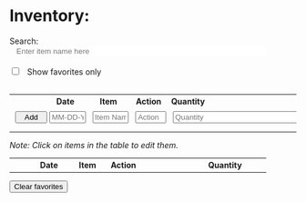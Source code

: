 <style>
    table {
        table-layout:fixed
    }

    .star:hover {
        filter: brightness(95%);
        transition: filter 0.2s;
    }

    .star {
        cursor: pointer
    }

    .main td span {
        cursor: pointer;
    }

    .quantity {
        text-align:right
    }

    td {
        padding:5px 10px;
    }

    input.search {
        color: #434343;
        border: 0px;    
        margin-left: 2%;
        width: 86.7%;
        white-space: nowrap
    }

    input.check {
        margin-right: 2%
    }

    input.adders{
        width:100%
    }
</style>

# Inventory:
<label for="searchBar"> Search: <input class="search" name="searchBar" id="searchBar" placeholder="Enter item name here"></label>
<br><br>
<label><input type="checkbox" class="check" id="checkBox" onclick="showFavorites(dataList)"> Show favorites only</label>
<br>
<i id="searchText"></i>
<br>
<i id="checkText"></i>
<!-- checkbox for showing only favorites -->

<table>
    <tr>
        <th style="width:auto"></th>
        <th style="width:15%">Date</th>
        <th style="width:15%">Item</th>
        <th style="width:13%">Action</th>
        <th colspan="2" style="width:auto; text-align:left">Quantity</th>
        <td></td>
    </tr>
    <tr>
        <td><button style="width:140%" type="submit" id="addButton" onclick="addData()">Add</button></td>
        <td><input class="adders" style="width=150%" placeholder="MM-DD-YYYY" id="dateInput" ></td>
        <td><input class="adders" placeholder="Item Name" id="itemInput"></td>
        <td><input class="adders" placeholder="Action" id="actionInput"></td>
        <td><input class="adders" style="width:400%" placeholder="Quantity" id="quantityInput"></td>
        <td colspan="2" ></td>
    </tr>
    <tr><td></td><td colspan="6"><i id="textRow"></i></td></tr>
</table>

<i>Note: Click on items in the table to edit them.</i>
<table>
    <tbody id="bruh">
    <tr>
        <th style="width:auto"></th>
        <th style="width:15%">Date</th>
        <th style="width:15%">Item</th>
        <th style="width:13%">Action</th>
        <th style="width:auto; text-align:right">Quantity</th>
        <th></th>
    </tr>
    </tbody>
</table>
<button type="submit" onclick="clearStars();search(dataList)">Clear favorites</button>

<script>
const mainApi = "https://jasj-inventory.duckdns.org/api/mainData/"
// const mainApi = "http://127.0.0.1:5000/api/mainData/"
// const mainApi = "http://172.20.10.3:8087/api/mainData"
// const mainApi = "http://0.0.0.0:8087/api/mainData"

var editStatus = false

var uid = "aidenhuynh"

var dataTypes = ["date", "item", "action", "quantity"]

var uidNum =""

const optionsGET = {
    mode: 'cors',
    method: 'GET'
}

const optionsDELETE =  {
    mode: 'cors',
    body: JSON.stringify(""),
    method: 'DELETE'
}

var dataList = []

var boxStatus = false

function getItems(list) {
    for (let i = 0; i < list.length; i++) {
        let starId = "Star: " + list[i]["id"]
        document.getElementById('bruh').innerHTML += '\
        <tr class="main"> \
            <td style="text-align:center"><img id="' + starId + `" class="star" onclick="favorite('` + starId + `')" src="images/graystar.png" height="40px" width="40px"></td>\
            <td id = "date_` + list[i]["id"] + `" onclick = "editData('date_` + list[i]["id"] + `')"><span id="datespan_` + list[i]["id"] + `">` + list[i]["date"] + `</span></td> \
            <td id = "item_` + list[i]["id"] + `" onclick = "editData('item_` + list[i]["id"] + `')"><span id="itemspan_` + list[i]["id"] + `">` + list[i]["item"] + `</span></td> \
            <td id = "action_` + list[i]["id"] + `" onclick = "editData('action_` + list[i]["id"] + `')"><span id="actionspan_` + list[i]["id"] + `">` + list[i]["action"] + `</span></td> \
            <td  id = "quantity_` + list[i]["id"] + `" class="quantity" onclick = "editData('quantity_` + list[i]["id"] + `')"><span id="quantityspan_` + list[i]["id"] + `">` + list[i]["quantity"] + `</span></td> \
            <td style="text-align:center"><img id="` + starId + `" class="star" onclick="dataDelete(` + list[i]["id"] + `)" src="images/deletebutton.png" height="15px"</td>
        </tr> \
        `

        for (let a = 0; a < localStorage.length; a++) {
            if (localStorage.getItem(localStorage.key(a)) == starId) {
                console.log("Favorited from localStorage: " + starId)
                document.getElementById(starId).src = 'images/star.png'
            }
        }
    }
}

function search(list) {
    if (editStatus == true) {
        document.getElementById('searchText').innerHTML = " \
            <br>Please finish making edits before searching. \
            "
    }
    else {
        document.getElementById('searchText').innerHTML = ""
        document.getElementById('bruh').innerHTML = " \
        <tr> \
            <th style='width:auto'></th> \
            <th style='width:15%'>Date</th> \
            <th style='width:15%'>Item</th> \
            <th style='width:13%'>Action</th> \
            <th style='width:auto; text-align:right'>Quantity</th> \
            <th></th> \
        </tr> \
        "

        results = []
        input = document.getElementById('searchBar').value.toLowerCase()

        if (input == "" || input == null) {
            getItems(dataList)
        }
        else {
            for (let i = 0; i < list.length; i++) {
                item = list[i]["item"].toLowerCase()

                if (item.includes(input) == true) {
                    results.push(list[i])
                }
            }
            if (results.length == 0) {
                document.getElementById('bruh').innerHTML = " \
                <tr> \
                    <th style='width:auto'></th> \
                    <th style='width:15%'>Date</th> \
                    <th style='width:15%'>Item</th> \
                    <th style='width:13%'>Action</th> \
                    <th style='width:auto; text-align:right'>Quantity</th> \
                    <th></th> \
                </tr> \
                <tr><td></td><td colspan='5'><i>No results found.</i></td></tr> \
                "
                getItems(dataList)
            }
            else {
            getItems(results)
            }
        }
    }
}

function favorite(star) {
    var checked = false

    for (var i = 0; i < localStorage.length; i++){
            if (localStorage.getItem(localStorage.key(i)) == star) {
                console.log("Star Removed: " + star.slice(6))
                document.getElementById(star).src = 'images/graystar.png'
                localStorage.removeItem(star)
                checked = true  
            }
        }

        if (checked == false) {
            console.log("Star Added: " + star.slice(6))
            document.getElementById(star).src = 'images/star.png'
            localStorage.setItem(star, star)
        }
    if (boxStatus == true) {
        boxStatus = false
        showFavorites(dataList)
    }
}

function showFavorites(list) {
    if (editStatus == true) {
        document.getElementById('checkText').innerHTML = "Please finish making edits before trying to show favorites"
        document.getElementById('checkBox').checked = false
    }
    else {
        document.getElementById('checkText').innerHTML = ""
        var favoritesList = []

        if (boxStatus == false) {
            console.log('box status was false')
            for (let i = 0; i < localStorage.length; i++) {
                for (let k = 0; k < list.length; k++) {
                    if (localStorage.getItem(localStorage.key(i)).slice(6) == list[k]["id"]) {
                        favoritesList.push(list[k])
                        console.log(favoritesList)
                    }
                }
            }

            if (favoritesList.length !== 0) {

                document.getElementById('bruh').innerHTML = " \
                    <tr> \
                        <th style='width:auto'></th> \
                        <th style='width:15%'>Date</th> \
                        <th style='width:15%'>Item</th> \
                        <th style='width:13%'>Action</th> \
                        <th style='width:auto; text-align:right'>Quantity</th> \
                        <th></th> \
                    </tr> \
                    "
            
                for (let n = 0; n < favoritesList.length; n++) {
                    var starId = localStorage.getItem(localStorage.key(n))


                    document.getElementById('bruh').innerHTML += '\
                    <tr> \
                        <td style="text-align:center"><img id="' + starId + `" class="star" onclick="favorite('` + starId + `')" src="images/star.png" height="40px" width="40px"></td>\
                        <td>` + list[n]["date"] + `</td> \
                        <td>` + list[n]["item"] + `</td> \
                        <td>` + list[n]["action"] + `</td> \
                        <td class="quantity">` + list[n]["quantity"] + `</td> \
                        <td style="text-align:center"><img id="` + starId + `" class="star" onclick="dataDelete(` + list[n]["id"] + `)" src="images/deletebutton.png" height="15px"</td>
                    </tr>`
                }
            }
            else {
                document.getElementById('bruh').innerHTML = " \
                <tr> \
                    <th style='width:auto'></th> \
                    <th style='width:15%'>Date</th> \
                    <th style='width:15%'>Item</th> \
                    <th style='width:13%'>Action</th> \
                    <th style='width:auto; text-align:right'>Quantity</th> \
                    <th></th> \
                </tr> \
                <tr><td></td><td colspan='5'><i>No favorites found.</i></td></tr> \
                "
                getItems(dataList)
            }
        
        boxStatus = true
        }

        else {
            console.log('box status was true')
            search(dataList)
            boxStatus = false
        }
    }
}

function clearStars() {
    for (let i=0; i < localStorage.length; i++) {
        if (localStorage.getItem(localStorage.key(i)).includes("Star")) {
            localStorage.removeItem(i)
        }
    }
}

function isNumeric(str) {
  if (typeof str != "string") return false
  return !isNaN(str) && !isNaN(parseFloat(str))
}

function logStorage() {
    for (let i=0; i < localStorage.length; i++) {
        console.log(localStorage.key(i) + ": " + localStorage.getItem(localStorage.key(i)))
    }
}

function patternCheck(type, id) {
    value = document.getElementById(id).value

    if (type.includes("date")) {
        if (/^[0-9]{2}-[0-9]{2}-[0-9]{4}/.test(value) == false) {
            return alert("Invalid input: Date\n\nPlease follow the following format: MM-DD-YYYY"); false
        }
        else {
            return true
        }
    }
    else if (type.includes("item")) {
        if (value == "") {
            return alert("Invalid input: Item\n\nPlease do not leave the text box blank."); false
        }
        else {
            return true
        }
    }
    else if (type.includes("action")) {
        if (value == "") {
            return alert("Invalid input: Action\n\nPlease do not leave the text box blank."); false
        }
        else {
            return true
        }
    }
    else if (type.includes("quantity")) {
        if (isNumeric(value) == false) {
            return alert("Invalid input: Quantity\n\nPlease enter a number."); false
        }
        else {
            return true
        }
    }
}

function addData() {
    textBox = document.getElementById('textRow')
    id = dataList.slice(-1)[0]["id"] + 1
    date = document.getElementById('dateInput').value
    item = document.getElementById('itemInput').value
    action = document.getElementById('actionInput').value
    quantity = document.getElementById('quantityInput').value
    missingFields = []
    textBox.innerHTML = ""

    for (let i = 0; i < dataTypes.length; i++) {
        if (patternCheck(dataTypes[i], dataTypes[i] + "Input")) {
        }
        else {
            missingFields.push(dataTypes[i])
        }
    }

    if (missingFields.length == 1) {
        textBox.innerHTML += "<b>Invalid field: </b> " + missingFields[0]
    }
    else if (missingFields.length != 0){
        textBox.innerHTML = "<b>Invalid fields: </b>"

        for (let n = 0; n < missingFields.length - 1; n++) {
            textBox.innerHTML += missingFields[n] + ", "
        }
        textBox.innerHTML += "and " + missingFields[missingFields.length - 1] + "."
    }
    else {
        textBox.innerHTML = "Item successfully added"

        newData = {
                "id": id,
                "date": date,
                "action": action,
                "item": item,
                "quantity": quantity,
                }

        dataList.push(newData)

        fetch(mainApi+"PUT", {
            mode: 'cors',
            body: JSON.stringify([uidNum, newData]),
            method: 'PUT'
            }
        )

        search(dataList)
    }
}

function editData(itemId) {
    var item = document.getElementById(itemId)
    var type = ""
    var id = itemId.slice(itemId.indexOf("_")+1)
    var input = ""

    editStatus = true

    for (let i = 0; i < dataTypes.length; i++) {
        if (itemId.includes(dataTypes[i])) {
            type = dataTypes[i]
        }
    }

    if (item.innerHTML.slice(0, 6) != "<input") {
        for (let i = 0; i < dataList.length; i++) {
            if (dataList[i]["id"] == id) {
                var index = i
            }
        }

        item.innerHTML = "<input style='width:100%' placeholder='" + dataList[index][type] + "' id='" + itemId + "_input'>"

        input = document.getElementById(itemId + '_input')

        input.focus()
        input.addEventListener("keyup", function() {
            if (event.key === "Escape") {
                editStatus = false
                item.innerHTML = "<span>" + dataList[index][type] + "</span>"
            }
            else if (event.key === "Enter") {
                input = document.getElementById(itemId + '_input')
                if (patternCheck(type, itemId + '_input')) {
                    item.innerHTML = "<span>" + input.value + "</span>"

                    for (let i = 0; i < dataList.length; i++) {
                        if (dataList[i]["id"] == id) {
                            dataList[i][type] = input.value
                            editStatus = false

                            newData = {
                                "id": dataList[i]["id"],
                                "date": dataList[i]["date"],
                                "action": dataList[i]["action"],
                                "item": dataList[i]["item"],
                                "quantity": dataList[i]["quantity"],
                            }

                            fetch(mainApi+"PATCH", {
                                mode: 'cors',
                                body: JSON.stringify([uidNum, id, newData]),
                                method: 'PATCH'
                            }
                            )
                        }
                    }
                }
            }
        })
    }
}

function dataDelete(id) {
    console.log(id)
    fetch(mainApi+"DELETE", {
            mode: 'cors',
            body: JSON.stringify([uidNum, id]),
            method: 'DELETE'
            }
        )
    console.log(dataList)
    for (let i = 0; i < dataList.length; i++) {
        if (id == dataList[i]["id"]) {
            console.log(dataList[i] + "removed")
            dataList.splice(i, 1)
            console.log(dataList)
        }
    }
    search(dataList)
}

searchBar.addEventListener("keyup", function() {
            search(dataList)
        }
    )

function apiGet() {
    fetch(mainApi, optionsGET)
        .then(response => response.json().then(data => {
            for (let i = 0; i < data.length; i++) {
                if (data[i]["uid"] == uid) {
                    uidNum = i
                    dataList = data[i]["userData"]
                }
            }
            getItems(dataList)
            }
        )
    )
}

function logApi() {
    fetch(mainApi, optionsGET)
        .then(response => response.json().then(data => {
            for (let i = 0; i < data.length; i++) {
                if (data[i]["uid"] == uid) {
                    uidNum = i
                    dataList = data[i]["userData"]
                }
            }
            console.log(dataList)
            }
        )
    )
}

apiGet()
</script>